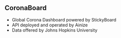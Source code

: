 ## CoronaBoard

- Global Corona Dashboard powered by StickyBoard
- API deployed and operated by Ainize
- Data offered by Johns Hopkins University
